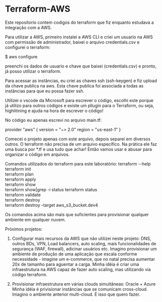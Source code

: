 # Terraform-AWS
Este repositorio contem codigos do terraform que fiz enquanto estudava a integração com a AWS.

Para utilizar a AWS, primeiro instalei a AWS CLI e criei um usuario na AWS com permissão de administrador, baixei o arquivo credentials.csv e configurei o terraform:

$ aws configure

preenchi os dados de usuario e chave que baixei (credentials.csv) e pronto, já posso utilizar o terraform.

Para acessar as instâncias, eu criei as chaves ssh (ssh-keygen) e fiz upload da chave publica na aws. Esta chave publica foi associada a todas as instâncias para que eu possa fazer ssh.

Utilizei o vscode da Microsoft para escrever o código, escolhi este porque já utilizo para outros códigos e existe um pllugin para o Terraform, ou seja, highlitining e ajuda na hora de escrever o código!

No código eu apenas escrevi no arquivo main.tf:

provider "aws" {
  version = "~> 2.0"
  region = "us-east-1"
}

Comecei o projeto apenas com este arquivo, depois separei em diversos outros. O terraform não precisa de um arquivo específico. Na prática ele faz uma busca por *.tf e usa tudo que achar! Então vamos usar e abusar para organizar o código em arquivos.

Comandos utilizados do terraform para este laboratório:
terraform --help  
terraform init  
terraform plan  
terraform apply  
terraform show  
terraform show|grep -i status
terraform status  
terraform validate  
terraform destroy  
terraform destroy -target aws_s3_bucket.dev4


Os comandos acima são mais que suficientes para provisionar qualquer ambiente em qualquer nuvem.


Próximos projetos:
1. Configurar mais recursos da AWS que não utilizei neste projeto: DNS, outros BDs, VPN, Load balancers, auto scaling, mais funcionalidades de segurança (WAF, firewall), adicinar usuários etc.
Imagino provisionar um ambiente de produção de uma aplicação que escala conforme necessidade - imagine um e-commerce, que no natal precisa aumentar 20x de tamanho para aguentar a carga. Minha idéia é criar uma infraestrutura na AWS capaz de fazer auto scaling, mas utilizando via código terraform.

2. Provisionar infraestrutura em várias clouds simultâneas: Oracle + Azure
Minha idéia é privisionar instâncias que se comunicam cross-cloud.
Imagino o ambiente anterior multi-cloud. É isso que quero fazer.